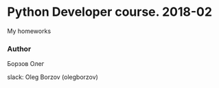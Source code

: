 # Python Developer course. 2018-02
My homeworks

### Author
Борзов Олег

slack: Oleg Borzov (olegborzov)
